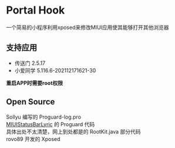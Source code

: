 # Portal Hook
一个简易的小程序利用xposed来修改MIUI应用使其能够打开其他浏览器  
## 支持应用
- 传送门 2.5.17
- 小爱同学 5.116.6-202112171621-30

**重启APP时需要root权限**

## Open Source
Sollyu 编写的 Proguard-log.pro  
[MIUIStatusBarLyric](https://github.com/577fkj/MIUIStatusBarLyric) 的 Proguard 代码  
具体出处不太清楚，网上到处都是的 RootKit.java 部分代码  
rovo89 开发的 Xposed
